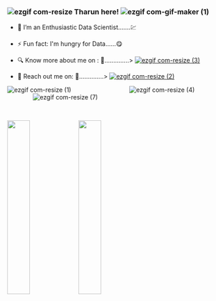 ### ![ezgif com-resize](https://user-images.githubusercontent.com/112575126/235303194-ac77b7e4-8af8-4b1a-8cfc-33cde72fd45e.gif) Tharun here!  ![ezgif com-gif-maker (1)](https://user-images.githubusercontent.com/112575126/232465144-9ff6d884-ed43-4952-bd3b-7b947c63f026.gif)





- 🔭 I’m an Enthusiastic Data Scientist.......💹
- ⚡ Fun fact: I'm hungry for Data......😋
- 🔍 Know more about me on : 🔗..............>                                                                                                                                    [![ezgif com-resize (3)](https://user-images.githubusercontent.com/112575126/235309217-354d791c-4282-4d83-91cc-9b0dbcb4246b.png)
](https://www.linkedin.com/in/punna-tharun/)


- 📧 Reach out me on: 🔗..............> [![ezgif com-resize (2)](https://user-images.githubusercontent.com/112575126/235309238-d411aa26-69cb-47ad-82b6-d27d4366695a.png)
](tharunpunna@gmail.com)


![ezgif com-resize (1)](https://user-images.githubusercontent.com/112575126/232461898-cb1c2cf5-a8dc-46c6-b7ac-4c0adf145f6e.gif)  ‎ ‎ ‎ ‎ ‎ ‎ ‎ ‎ ‎ ‎ ‎ ‎ ‎ ‎ ‎ ‎ ‎ ‎ ‎  ‎ ‎ ‎ ‎ ‎ ‎ ‎ ‎ ‎ ‎ ‎  ‎ ‎‎ ‎ ![ezgif com-resize (4)](https://user-images.githubusercontent.com/112575126/235303674-3e32992c-8b85-413e-9fd6-df6c39f57311.gif)‎ ‎ ‎ ‎ ‎ ‎ ‎ ‎ ‎ ‎ ‎ ‎ ‎ ‎ ‎ ‎ ‎ ‎ ‎ ‎ ‎ ‎ ‎ ‎ ‎ ‎ ‎  ‎ ‎ ‎ ‎ ‎ ‎ ‎‎    ![ezgif com-resize (7)](https://user-images.githubusercontent.com/112575126/235303953-a5abbe79-d698-48ab-8fd6-3a5581f7526b.gif)


                                         
‎ ‎ ‎ ‎ ‎ ‎ ‎ ‎ ‎ ‎ ‎ ‎ ‎ ‎ ‎ ‎ ‎ ‎ ‎ ‎ ‎ ‎ ‎ ‎ ‎ ‎ ‎ 



<img align= "left" width= "32%" src="https://github-readme-stats.vercel.app/api?username=PUNNA-THARUN&show_icons=true&theme=highcontrast" />

<img align= "left" width= "32%" src="https://github-readme-stats.vercel.app/api/top-langs/?username=PUNNA-THARUN&hide_progress=true" />


